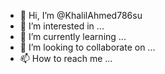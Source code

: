- 👋 Hi, I’m @KhalilAhmed786su
- 👀 I’m interested in ...
- 🌱 I’m currently learning ...
- 💞️ I’m looking to collaborate on ...
- 📫 How to reach me ...

<!---
KhalilAhmed786su/KhalilAhmed786su is a ✨ special ✨ repository because its `README.md` (this file) appears on your GitHub profile.
You can click the Preview link to take a look at your changes.
--->
